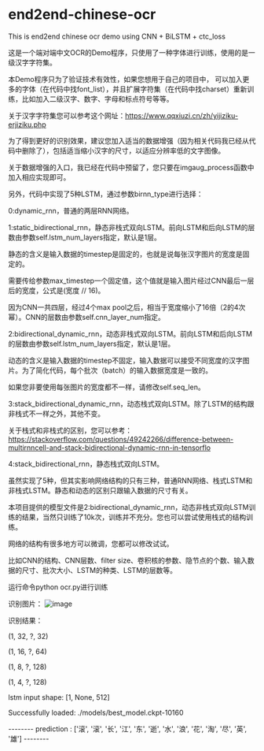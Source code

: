 # end2end-chinese-ocr
This is end2end chinese ocr demo using CNN + BiLSTM + ctc_loss

这是一个端对端中文OCR的Demo程序，只使用了一种字体进行训练，使用的是一级汉字字符集。

本Demo程序只为了验证技术有效性，如果您想用于自己的项目中，
可以加入更多的字体（在代码中找font_list），并且扩展字符集（在代码中找charset）重新训练，比如加入二级汉字、数字、字母和标点符号等等。

关于汉字字符集您可以参考这个网址：https://www.qqxiuzi.cn/zh/yijiziku-erjiziku.php

为了得到更好的识别效果，建议您加入适当的数据增强（因为相关代码我已经从代码中删除了），包括适当缩小汉字的尺寸，以适应分辨率低的文字图像。

关于数据增强的入口，我已经在代码中预留了，您只要在imgaug_process函数中加入相应实现即可。

另外，代码中实现了5种LSTM，通过参数birnn_type进行选择：

0:dynamic_rnn，普通的两层RNN网络。

1:static_bidirectional_rnn，静态非栈式双向LSTM。前向LSTM和后向LSTM的层数由参数self.lstm_num_layers指定，默认是1层。

静态的含义是输入数据的timestep是固定的，也就是说每张汉字图片的宽度是固定的。

需要传给参数max_timestep一个固定值，这个值就是输入图片经过CNN最后一层后的宽度，公式是(宽度 // 16)。

因为CNN一共四层，经过4个max pool之后，相当于宽度缩小了16倍（2的4次幂）。CNN的层数由参数self.cnn_layer_num指定。

2:bidirectional_dynamic_rnn，动态非栈式双向LSTM。前向LSTM和后向LSTM的层数由参数self.lstm_num_layers指定，默认是1层。

动态的含义是输入数据的timestep不固定，输入数据可以接受不同宽度的汉字图片。为了简化代码，每个批次（batch）的输入数据宽度是一致的。

如果您非要使用每张图片的宽度都不一样，请修改self.seq_len。

3:stack_bidirectional_dynamic_rnn，动态栈式双向LSTM。除了LSTM的结构跟非栈式不一样之外，其他不变。

关于栈式和非栈式的区别，您可以参考：https://stackoverflow.com/questions/49242266/difference-between-multirnncell-and-stack-bidirectional-dynamic-rnn-in-tensorflo

4:stack_bidirectional_rnn，静态栈式双向LSTM。

虽然实现了5种，但其实影响网络结构的只有三种，普通RNN网络、栈式LSTM和非栈式LSTM。静态和动态的区别只跟输入数据的尺寸有关。

本项目提供的模型文件是2:bidirectional_dynamic_rnn，动态非栈式双向LSTM训练的结果，当然只训练了10k次，训练并不充分。您也可以尝试使用栈式的结构训练。

网络的结构有很多地方可以微调，您都可以修改试试。

比如CNN的结构、CNN层数、filter size、卷积核的参数、隐节点的个数、输入数据的尺寸、批次大小、LSTM的种类、LSTM的层数等。

运行命令python ocr.py进行训练

识别图片：
![image](https://github.com/chengstone/end2end-chinese-ocr/raw/master/newimg.png)

识别结果：

(1, 32, ?, 32)

(1, 16, ?, 64)

(1, 8, ?, 128)

(1, 4, ?, 128)

lstm input shape: [1, None, 512]

Successfully loaded: ./models/best_model.ckpt-10160

-------- prediction : ['滚', '滚', '长', '江', '东', '逝', '水', '浪', '花', '淘', '尽', '英', '雄'] --------
